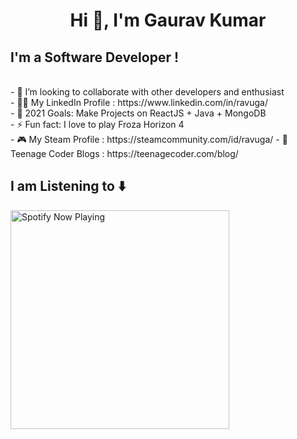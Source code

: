 <h1 align="center">Hi 👋, I'm Gaurav Kumar</h1>

## I'm a Software Developer ! 

<br>
- 👯 I’m looking to collaborate with other developers and enthusiast <br>
- 👨‍💻 My LinkedIn Profile : https://www.linkedin.com/in/ravuga/ <br>
- 🥅 2021 Goals: Make Projects on ReactJS + Java + MongoDB <br>
- ⚡ Fun fact: I love to play Froza Horizon 4 <br>
- 🎮 My Steam Profile : https://steamcommunity.com/id/ravuga/
- 📜 Teenage Coder Blogs : https://teenagecoder.com/blog/
<br>

## I am Listening to ⬇️
[<img src="https://spotify-now-playing-coral.vercel.app/api/spotify-playing" alt="Spotify Now Playing" width="350" />](https://open.spotify.com/user/314itoxb2ejxkk5pvyqniv3r6zn4)
